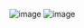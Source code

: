 ![image](https://github.com/Adonis-Alcivar/consumoapi1/assets/152331440/271113b4-d3a7-479a-bb7e-c7294fe48930)
![image](https://github.com/Adonis-Alcivar/consumoapi1/assets/152331440/641197e5-88e8-463e-b414-30961251e464)
